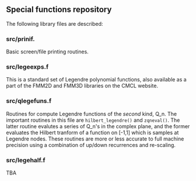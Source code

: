 ## Special functions repository

The following library files are described:

### src/prinif.
Basic screen/file printing routines.

### src/legeexps.f
This is a standard set of Legendre polynomial functions, also available
as a part of the FMM2D and FMM3D libraries on the CMCL website.

### src/qlegefuns.f
Routines for compute Legendre functions of the _second_ kind, Q_n. The
important routines in this file are `hilbert_legendre()` and
`zqneval()`. The latter routine evalutes a series of Q_n's in the
complex plane, and the former evaluates the Hilbert tranform of a
function on [-1,1] which is samples at Legendre nodes. These routines
are more or less accurate to full machine precision using a combination
of up/down recurrences and re-scaling.

### src/legehalf.f
TBA
